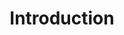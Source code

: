 ---
title: Introduction
week: 1
dates: 
- 2023-01-24
- 2023-01-26
current: false
unit: 1
project: project1
reading:
- lialina
- schwulst
lectures:
- '[Cyberspace Origins](https://player.vimeo.com/video/501962625)'
- '[Internet Today](https://vimeo.com/amtparsons/review/502002510/d6c4507c86)'
day1:
- 'Class introduction + [website share](https://www.are.na/core-2-interaction-sp23/class-intro)'
- 'Review [Syllabus](/syllabus/) and Class Site'
- 'Draft our [Code of Conduct](https://docs.google.com/document/d/18OpXWbAZP7vYXoQGXmwQIeo0wqmJQTVKZ_MwJYp_1oc)'
- '[Lecture](https://www.are.na/marie-otsuka-1519155860/class-reference-interaction-intro): What is the internet? What is interaction design?'
day2:
- 'Discuss lecture + readings'
- 'Introduce: [Project 1](/projects/project1/)'
- 'Exercise: [Type Intro](/exercises/type-intro/)'
- 'Figma setups + work session'
hw:
- 'Reading 2 Discussion Questions'
- 'Project 1: Ideas — at least 3 directions'
---